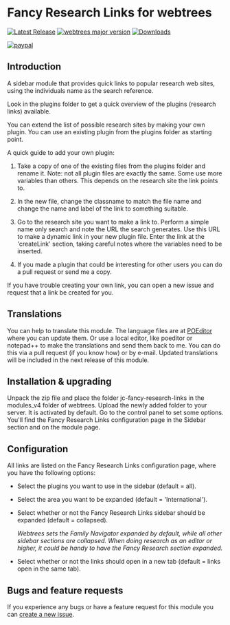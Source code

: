 Fancy Research Links for webtrees
=================================

[![Latest Release](https://img.shields.io/github/release/JustCarmen/webtrees-fancy-research-links.svg)][1]
[![webtrees major version](https://img.shields.io/badge/webtrees-v2.x-green)][2]
[![Downloads](https://img.shields.io/github/downloads/JustCarmen/webtrees-fancy-research-links/total.svg)]()

[![paypal](https://www.paypalobjects.com/en_US/i/btn/btn_donateCC_LG.gif)](https://www.paypal.com/cgi-bin/webscr?cmd=_donations&business=XPBC2W85M38AS&item_name=webtrees%20modules%20by%20JustCarmen&currency_code=EUR)

Introduction
-----------
A sidebar module that provides quick links to popular research web sites, using the individuals name as the search reference.

Look in the plugins folder to get a quick overview of the plugins (research links) available.

You can extend the list of possible research sites by making your own plugin. You can use an existing plugin from the plugins folder as starting point.

A quick guide to add your own plugin:

1. Take a copy of one of the existing files from the plugins folder and rename it. Note: not all plugin files are exactly the same. Some use more variables than others. This depends on the research site the link points to.

2. In the new file, change the classname to match the file name and change the name and label of the link to something suitable.

3. Go to the research site you want to make a link to. Perform a simple name only search and note the URL the search generates. Use this URL to make a dynamic link in your new plugin file. Enter the link at the 'createLink' section, taking careful notes where the variables need to be inserted.

4. If you made a plugin that could be interesting for other users you can do a pull request or send me a copy.

If you have trouble creating your own link, you can open a new issue and request that a link be created for you.

Translations
------------
You can help to translate this module. The language files are at [POEditor][3] where you can update them. Or use a local editor, like poeditor or notepad++ to make the translations and send them back to me. You can do this via a pull request (if you know how) or by e-mail. Updated translations will be included in the next release of this module.

Installation & upgrading
------------------------
Unpack the zip file and place the folder jc-fancy-research-links in the modules_v4 folder of webtrees. Upload the newly added folder to your server. It is activated by default. Go to the control panel to set some options. You'll find the Fancy Research Links configuration page in the Sidebar section and on the module page.

Configuration
------------------------
All links are listed on the Fancy Research Links configuration page, where you have the following options:
- Select the plugins you want to use in the sidebar (default = all).
- Select the area you want to be expanded (default = 'International').
- Select whether or not the Fancy Research Links sidebar should be expanded (default = collapsed).

   _Webtrees sets the Family Navigator expanded by default, while all other sidebar sections are collapsed. When doing research as an editor or higher, it could be handy to have the Fancy Research section expanded._
- Select whether or not the links should open in a new tab (default = links open in the same tab).

Bugs and feature requests
-------------------------
If you experience any bugs or have a feature request for this module you can [create a new issue][4].

 [1]: https://github.com/JustCarmen/webtrees-fancy-research-links/releases/latest
 [2]: https://webtrees.github.io/download/
 [3]: https://poeditor.com/join/project?hash=VLrxy3AG3A
 [4]: https://github.com/JustCarmen/webtrees-fancy-research-links/issues?state=open

